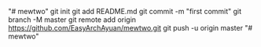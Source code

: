 "# mewtwo"  git init git add README.md git commit -m "first commit" git branch -M master git remote add origin https://github.com/EasyArchAyuan/mewtwo.git git push -u origin master
"# mewtwo" 
